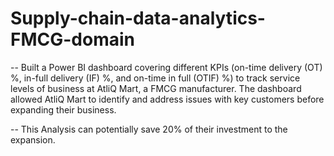 # Supply-chain-data-analytics-FMCG-domain 

-- Built a Power BI dashboard covering different KPIs (on-time delivery (OT) %, in-full delivery (IF) %, and on-time in full (OTIF) %) to track service levels of business at AtliQ Mart, a FMCG manufacturer. The dashboard allowed AtliQ Mart to identify and address issues with key customers before expanding their business.

-- This Analysis can potentially save 20% of their investment to the expansion.
